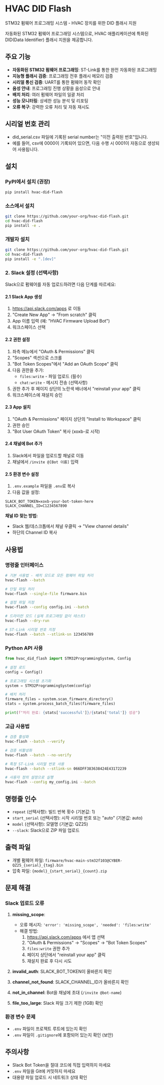 # HVAC DID Flash

STM32 펌웨어 프로그래밍 시스템 - HVAC 장치를 위한 DID 플래시 지원

자동화된 STM32 펌웨어 프로그래밍 시스템으로, HVAC 애플리케이션에 특화된 DID(Data Identifier) 플래시 지원을 제공합니다.

## 주요 기능

- **자동화된 STM32 펌웨어 프로그래밍**: ST-Link를 통한 완전 자동화된 프로그래밍
- **지능형 플래시 검증**: 프로그래밍 전후 플래시 메모리 검증
- **시리얼 통신 검증**: UART를 통한 펌웨어 동작 확인
- **음성 안내**: 프로그래밍 진행 상황을 음성으로 안내
- **배치 처리**: 여러 펌웨어 파일의 일괄 처리
- **성능 모니터링**: 상세한 성능 분석 및 리포팅
- **오류 복구**: 강력한 오류 처리 및 자동 재시도

## 시리얼 번호 관리

- did_serial.csv 파일에 기록된 serial number는 "이전 출력된 번호"입니다.
- 예를 들어, csv에 0000이 기록되어 있으면, 다음 수행 시 0001이 자동으로 생성되어 사용됩니다.

## 설치

### PyPI에서 설치 (권장)

```bash
pip install hvac-did-flash
```

### 소스에서 설치

```bash
git clone https://github.com/your-org/hvac-did-flash.git
cd hvac-did-flash
pip install -e .
```

### 개발자 설치

```bash
git clone https://github.com/your-org/hvac-did-flash.git
cd hvac-did-flash
pip install -e ".[dev]"
```

### 2. Slack 설정 (선택사항)

Slack으로 펌웨어를 자동 업로드하려면 다음 단계를 따르세요:

#### 2.1 Slack App 생성

1. https://api.slack.com/apps 로 이동
2. "Create New App" → "From scratch" 클릭
3. App 이름 입력 (예: "HVAC Firmware Upload Bot")
4. 워크스페이스 선택

#### 2.2 권한 설정

1. 좌측 메뉴에서 "OAuth & Permissions" 클릭
2. "Scopes" 섹션으로 스크롤
3. "Bot Token Scopes"에서 "Add an OAuth Scope" 클릭
4. 다음 권한을 추가:
   - `files:write` - 파일 업로드 (필수)
   - `chat:write` - 메시지 전송 (선택사항)
5. 권한 추가 후 페이지 상단의 노란색 배너에서 "reinstall your app" 클릭
6. 워크스페이스에 재설치 승인

#### 2.3 App 설치

1. "OAuth & Permissions" 페이지 상단의 "Install to Workspace" 클릭
2. 권한 승인
3. "Bot User OAuth Token" 복사 (xoxb-로 시작)

#### 2.4 채널에 Bot 추가

1. Slack에서 파일을 업로드할 채널로 이동
2. 채널에서 `/invite @[Bot 이름]` 입력

#### 2.5 환경 변수 설정

1. `.env.example` 파일을 `.env`로 복사
2. 다음 값을 설정:

```env
SLACK_BOT_TOKEN=xoxb-your-bot-token-here
SLACK_CHANNEL_ID=C1234567890
```

**채널 ID 찾는 방법:**
- Slack 웹/데스크톱에서 채널 우클릭 → "View channel details"
- 하단의 Channel ID 복사

## 사용법

### 명령줄 인터페이스

```bash
# 기본 사용법 - 배치 모드로 모든 펌웨어 파일 처리
hvac-flash --batch

# 단일 파일 처리
hvac-flash --single-file firmware.bin

# 설정 파일 지정
hvac-flash --config config.ini --batch

# 드라이런 모드 (실제 프로그래밍 없이 테스트)
hvac-flash --dry-run

# ST-Link 시리얼 번호 지정
hvac-flash --batch --stlink-sn 123456789
```

### Python API 사용

```python
from hvac_did_flash import STM32ProgrammingSystem, Config

# 설정 로드
config = Config()

# 프로그래밍 시스템 초기화
system = STM32ProgrammingSystem(config)

# 배치 처리
firmware_files = system.scan_firmware_directory()
stats = system.process_batch_files(firmware_files)

print(f"처리 완료: {stats['successful']}/{stats['total']} 성공")
```

### 고급 사용법

```bash
# 검증 활성화
hvac-flash --batch --verify

# 검증 비활성화
hvac-flash --batch --no-verify

# 특정 ST-Link 시리얼 번호 사용
hvac-flash --batch --stlink-sn 066DFF383638424E43172239

# 사용자 정의 설정으로 실행
hvac-flash --config my_config.ini --batch
```

## 명령줄 인수

- `repeat` (선택사항): 빌드 반복 횟수 (기본값: 1)
- `start_serial` (선택사항): 시작 시리얼 번호 또는 "auto" (기본값: auto)
- `model` (선택사항): 모델명 (기본값: QZ25)
- `--slack`: Slack으로 ZIP 파일 업로드

## 출력 파일

- 개별 펌웨어 파일: `firmware/hvac-main-stm32f103@CYBER-QZ25_{serial}_{tag}.bin`
- 압축 파일: `{model}_{start_serial}_{count}.zip`

## 문제 해결

### Slack 업로드 오류

1. **missing_scope**: 
   - 오류 메시지: `'error': 'missing_scope', 'needed': 'files:write'`
   - 해결 방법:
     1. https://api.slack.com/apps 에서 앱 선택
     2. "OAuth & Permissions" → "Scopes" → "Bot Token Scopes"
     3. `files:write` 권한 추가
     4. 페이지 상단에서 "reinstall your app" 클릭
     5. 재설치 완료 후 다시 시도

2. **invalid_auth**: SLACK_BOT_TOKEN이 올바른지 확인
3. **channel_not_found**: SLACK_CHANNEL_ID가 올바른지 확인
4. **not_in_channel**: Bot을 채널에 초대 (`/invite @bot-name`)
5. **file_too_large**: Slack 파일 크기 제한 (1GB) 확인

### 환경 변수 문제

- `.env` 파일이 프로젝트 루트에 있는지 확인
- `.env` 파일이 `.gitignore`에 포함되어 있는지 확인 (보안)

## 주의사항

- Slack Bot Token을 절대 코드에 직접 입력하지 마세요
- `.env` 파일을 Git에 커밋하지 마세요
- 대용량 파일 업로드 시 네트워크 상태 확인


